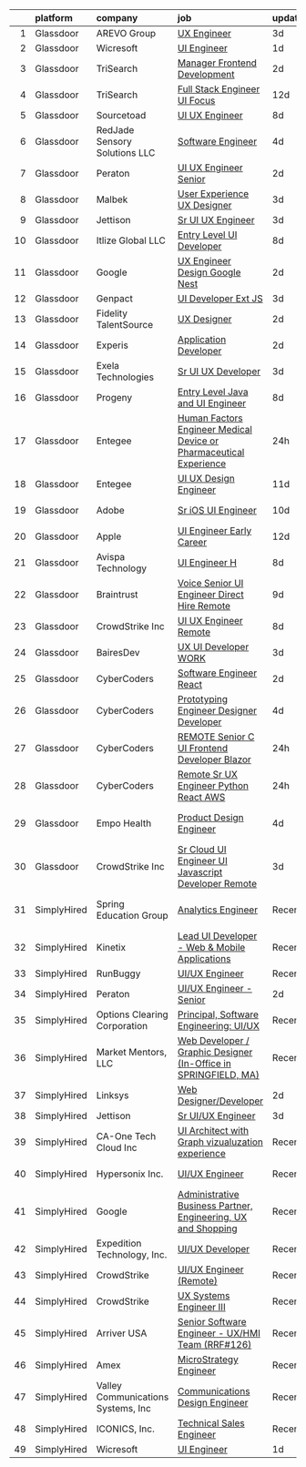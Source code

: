 

|    | platform    | company                            | job                                                                                                                                                                                                                                                                                                                                                                                                                                                                                                                                                                                                                                                                                                                                                                                                                                                                                                                                                                                                                                                                                                                                                                                                                                                                                                                                                                                                                                                                                         | update_time   | location                    |
|---:|:------------|:-----------------------------------|:--------------------------------------------------------------------------------------------------------------------------------------------------------------------------------------------------------------------------------------------------------------------------------------------------------------------------------------------------------------------------------------------------------------------------------------------------------------------------------------------------------------------------------------------------------------------------------------------------------------------------------------------------------------------------------------------------------------------------------------------------------------------------------------------------------------------------------------------------------------------------------------------------------------------------------------------------------------------------------------------------------------------------------------------------------------------------------------------------------------------------------------------------------------------------------------------------------------------------------------------------------------------------------------------------------------------------------------------------------------------------------------------------------------------------------------------------------------------------------------------|:--------------|:----------------------------|
|  1 | Glassdoor   | AREVO Group                        | [UX Engineer](https://www.glassdoor.com/partner/jobListing.htm?pos=101&ao=1110586&s=58&guid=000001817ab8bf81a767200747b56138&src=GD_JOB_AD&t=SR&vt=w&ea=1&cs=1_54bf0545&cb=1655621337363&jobListingId=1007942179301&cpc=9EDA28EADF1DF7F0&jrtk=3-0-1g5tbhfter06s801-1g5tbhfts3c3b000-f54751631b2a6e8b--6NYlbfkN0BCLW45RZuRc772PykXY_iXs7CHdsEvuP3whbuRYvlLzUPBgski3_CRPHCklom68Ot8O373uMJRXjLHdOCPclxCsYJ6ld-PH4Hmj6Ckbi-1kcJ5ZtE6fDqfA79egWfNAmjiOhUviGXbirqvNtkCHBG75inozUXc3JMpAM7q4dQ2Vcf-p1PSWfDyn1EIPezATFzyXHijTErAwmaQ4ZVJZda2KrFunP8hSyqwZ6j7p9yqXapdUNf5W1Q8yetGQb6Y5tOhBYCZIr1ODnjx2BedGWuXEXeXy-3DRc3YLNiojjJXWZlheCBQZ70AYaPk6soDvtqbaRHd8l7B-1kBWqvjJGA0-Te8WDLJfCPhG7qF5lcy9DS-e2qSwP8mdrK7Hzs49KLGyftAmUxrjfc-imibNLkXsB2FGe4616S7Qj1PlqypRV9cCXyVxJbdA84XRJJVGpC3Zi5PHxVclGOfFCiXYgRayEdsdHo2pEs0-ymL7wswYpUbV7v3fz8XIZjZ8tHn5GXPIECKn95OhQ%3D%3D)                                                                                                                                                                                                                                                                                                                                                                                                                                                                                                                                                                                                                          | 3d            | Remote                      |
|  2 | Glassdoor   | Wicresoft                          | [UI Engineer](https://www.glassdoor.com/partner/jobListing.htm?pos=103&ao=1110586&s=58&guid=000001817ab8bf81a767200747b56138&src=GD_JOB_AD&t=SR&vt=w&cs=1_b5bc2ca1&cb=1655621337363&jobListingId=1007947993030&cpc=C891152315FA1AD8&jrtk=3-0-1g5tbhfter06s801-1g5tbhfts3c3b000-0a55786475a3cf39--6NYlbfkN0B-kYx3BQjCPH4qIh3a_bnLEnq-zWsCF-7lVZ2fYy3L2mvQnOA-pjzK9kkv4gkok-Qoqwi0owgs9p3EDjY1mz24tP3RTz-S7GM2H_jI8g36jsrjNF2AxBuV3Ahdx-yU9bkZ-SWYYWeYgNaX-kyZlHAHuRr8Z38vioHuV40DzUbGnnGDBwjHdh7L-XxNxASnpZZhQtscHQamxNPejqtsIi-lH4wzxN-JYqXN01CM3PXRKrcA2BRGcA1vhHUEwx8lKSmy6v_lUK9uF56qlPg357s6r0cSWFXC2L-ayogRsvApcpQM7KUv8WXoPPwctljDv0cn7pnaeoiJzaawaDMclYSzHizuJqIrzJTntmJMbSsDjk333CwOJ3EHEBaSAB4_UQ6x0AvAFOW51y5Qnl98UqcCMhlQV16H0-MnR8IXHyMmjAKU-WFyK99jsTiwyKslJ7o%3D)                                                                                                                                                                                                                                                                                                                                                                                                                                                                                                                                                                                                                                                                                                             | 1d            | Remote                      |
|  3 | Glassdoor   | TriSearch                          | [Manager  Frontend Development](https://www.glassdoor.com/partner/jobListing.htm?pos=119&ao=1110586&s=58&guid=000001817ab8bf81a767200747b56138&src=GD_JOB_AD&t=SR&vt=w&ea=1&cs=1_f266818f&cb=1655621337366&jobListingId=1007945119986&cpc=42BEC95245890617&jrtk=3-0-1g5tbhfter06s801-1g5tbhfts3c3b000-48d5677011ae1a3f--6NYlbfkN0DJ41dufiW9-_d3VmOZHcpuez4e0Bu4X9T9KlT8_BkKDTCpIQbqk84Vut8YIlTyJcNwPEwLTuEvOOhjHSD0ts3ice9Mu_RZuOdAxX67sr5cEa9zOIEeWMllsa7jiK9ipySJfmBtsTICqsmkEaLVTsE4cBfB-7mx-DKLRw-fpL2RxUhsTj3auZA4CkPASWyLeoE9QcMlyUKrDeZa_XDu06fFf-iVcCIJve8neF39nEdD4fAquduiCWSvq-x0FHMNQoxkf3BJFoHft2NZ8Zk6S_Nio2ggQE7eNj1xFp9paZM4PdZteP5Q8Ekt6W8DqkitPwR3ZYC4pxAWJbrikhc4yw4u927BAQ3eXT85ee2b6caJLpiAUnWgDzeV7KdxWnsBqxetWVa0jOo7tj_frbQq75rxcN48gEm1xtb1qh9168V_ZYRuD0TvLc57u1FD5SYApu0TiDctdHD3iZkL1OcDf0Rw3L9sb_N6i1WZNAOI3IviRMJAzsoFXrTfOyhI7XEZYWAXT431sfXqoe0-VMYOq5SQ)                                                                                                                                                                                                                                                                                                                                                                                                                                                                                                                                                                                                    | 2d            | Boston, MA                  |
|  4 | Glassdoor   | TriSearch                          | [Full Stack Engineer UI Focus](https://www.glassdoor.com/partner/jobListing.htm?pos=123&ao=1110586&s=58&guid=000001817ab8bf81a767200747b56138&src=GD_JOB_AD&t=SR&vt=w&ea=1&cs=1_fa85994e&cb=1655621337367&jobListingId=1007920946132&cpc=32EE424DE2B657EB&jrtk=3-0-1g5tbhfter06s801-1g5tbhfts3c3b000-08ab6f65b9edd5e1--6NYlbfkN0DJ41dufiW9-_d3VmOZHcpuez4e0Bu4X9T9KlT8_BkKDTCpIQbqk84Vut8YIlTyJcO8Cmwm7bSDlcUohn_HUGxm78kTuw6Mgcf4GibuEiEbg-v6XGgkcZU3dsQm0N1Tn5_MZ-Zgg35P18-ZIOoDr16b1NweHI1J4e-qzJckstFdHns32_8iyphje82oNka7-M71favjiN0L11xyUhnfdwYpi94JLnpmdR4AptecmKIEEmXcfgKIC0sfWrT707pDsVOMhGxYGNLAOE2HUInqS12UX-A0rrMzwDOdTjY_iz9DoQs3PufAoS5lmGTH0F9Ynid7aUnq2xLO5cLky66A9Iat7mMxWl_s_iiy_FtnXjEAM-ZQKRUJqkd2xUdyz4UafECAb65vqJXcOyHyrSF494V1ZPf77b2k0vQ4Lx90sGPpLQoTaJn9RaEnTP8LE1upXMu0_dtyqKmmoBhMVq4Nz0NyJBfQjQDxTixr0LcIIkhrY_lAq4gj53MTO6BlpEXD9or1B2zfvY_RlISbzGtjGh2F)                                                                                                                                                                                                                                                                                                                                                                                                                                                                                                                                                                                                     | 12d           | Denver, CO                  |
|  5 | Glassdoor   | Sourcetoad                         | [UI UX Engineer](https://www.glassdoor.com/partner/jobListing.htm?pos=106&ao=1110586&s=58&guid=000001817ab8bf81a767200747b56138&src=GD_JOB_AD&t=SR&vt=w&ea=1&cs=1_824af795&cb=1655621337364&jobListingId=1007931490458&cpc=D2F1DE17EE1F43B9&jrtk=3-0-1g5tbhfter06s801-1g5tbhfts3c3b000-1382e9cc6c66fe97--6NYlbfkN0CjhlpcIGk8MRrqVEZC62LDhbw9yf8nYsDbPLbnAzWIoGUkWb2Iql-h8BKoz0X82CVgFTD_oTOhf_hktZkSrBFSS9dmdXlGvZCptK6w5iGXUmIVFHw5CjkwkWapYgtStBSJb4eDUJjovcgr3oDj57vfnhPSGgKSfacETeNMstfn1FvImLZoVKQz6FBFaf7Y0I9atuMiwHC0xi_sDKllVTdxcklJ_fv84Xq5aZJPvAL-cyghIEA2X5ieC2PpfYraRl94lX1S1g0-NWMtmiW4giWyJZjsAY8L554OXloE-kw8aE_XXAzLVaC_i_BC-O1G8OUrXiC0oMFkuPkecj1AKLG4JDfprNsbGuJVopeu_Siq-3SrwmhMtMDApseM3Efc8nzqIZOMBVJ143BQmMtsHEht3WRK7yMqdtCAZMOMHlKO2RqlvX_DHVJzZgDX9db4v3_d1V7ygTnlQACp47UOFUwigkLJNAipf9wBxlJjRDBsfSYuewZ1CBO4)                                                                                                                                                                                                                                                                                                                                                                                                                                                                                                                                                                                                                                                   | 8d            | Tampa, FL                   |
|  6 | Glassdoor   | RedJade Sensory Solutions  LLC     | [Software Engineer](https://www.glassdoor.com/partner/jobListing.htm?pos=104&ao=1110586&s=58&guid=000001817ab8bf81a767200747b56138&src=GD_JOB_AD&t=SR&vt=w&ea=1&cs=1_5233c1d0&cb=1655621337364&jobListingId=1007940012844&cpc=9952A63AB06E78AD&jrtk=3-0-1g5tbhfter06s801-1g5tbhfts3c3b000-ebd8988f13aed324--6NYlbfkN0DAwgduWqBP7ymGN-lTADpinz2i-23XbRAyg5ywqS-MDZOH5KRN50EgVrZfwGqx__GYtQ-eHfIM16gOEyyCo3w45I6KzREmUKQpVK5sYiy3z9BXS2GILvgnQUNgmZqmUSEEqPgHORyQDmVZE9COO6aB9beHStZZPZHdZiJ-Kdy_v2GNvhdutA0B1eyQOnvpRbfXSexaLMdxR1NEpJTFQYtsNoOOB8F2p0udJRLSxY2XiIfV0r5KF9xUzmV6NchqhS-sMpNejvrBWEnjmSFvZsCb7I6xD6QLzdjH2zRFieEhPFJzz9qxuMeA8uPSEK10SvzreJqccWWmxEauQPpw8Hp9_Iv5AugxPpB6QvlFBnap8gzqkYVvmOJ_WGRNMhBOzR50lv6eR_qrEjZfe3anOI8avHsBHS7yPJyIeBibE1r8MxXj9i7H2s8GQ1M9kPQGzzYlI4qOfVRG6FrHNVx5kQH1WeJ3M5pd5h2QEbDaOhW1EN7qultdGFaLfXlJb3GuP4w%3D)                                                                                                                                                                                                                                                                                                                                                                                                                                                                                                                                                                                                                                  | 4d            | Remote                      |
|  7 | Glassdoor   | Peraton                            | [UI UX Engineer   Senior](https://www.glassdoor.com/partner/jobListing.htm?pos=105&ao=1110586&s=58&guid=000001817ab8bf81a767200747b56138&src=GD_JOB_AD&t=SR&vt=w&cs=1_a97d741a&cb=1655621337364&jobListingId=1007945587156&cpc=1CBFC3E34E2A31FF&jrtk=3-0-1g5tbhfter06s801-1g5tbhfts3c3b000-b3b12cbbf5df54ba--6NYlbfkN0Cx7R8OmodZU4Ze4hnUhR0Myw3_voyDLMHXumN7ynSuTrXceT3foN28OOGtcbbQ_76rWAv0VeuF0OLMv9U30nE_PGWKGg2oNOCAS_vwwSb0Umxfnp0fFyStGdsbdPYI_mb1QgmHgW4UM3bg75cUUXEbYaljH21qzvUVzVnKwk4dTCCqdEuG0g3Sl48Jg9FReggCmRegyzawVz1_vwQ5RKfsGg-4d6gnfE5tf6aI4eqEo-OGEoIZuwJw8TVvsr05VYGaJJOMdJRgpFvfCd3EtDEFqvFy-RCkadKHeDzu_M9OjOP7cQJMPEzCdWeOf9DKYU5kmklc57Zp2dPs7nbbfNSrIVREtApraBZ5v3YsD_Y86MuZFSlHjSkds_2r9MGsDkT1Wr253u0UJ8r--mYa91em-l8sPd6EMPJ0GuDnwQMRiAnudIYCjSBrFSaEbJeg9tzk-UU0wvKsytUZGYQ6p8I8JTH1kcWqHSreAI2t4ht9ROB2zjQ9VrsdWIhTpTSHJIVtQ8dNuzGp-_TVFvh3kH23HvpNlRK3-1ownddOzVFZNFlDhCVfO7VdJCGSqo1LE2hAxkH3DTi-7XxQuzrAHrtDoAgIf8tC5cf2-yf2XL9twgGz7QpX6Mnv8T87is4dhHv9u2PMbI9RLbkHnwLUz-7fzR4i0_yItajh24w-xmS0ecSxmw5PCGB77noIP6CrtXvANcA6WyS0REp950ehpZbcsrghwi0Dp0DU1DF66AmsK6jX-MGgsazu7OFKktOZ-r40ppB1IBVQdVUbz4pz3m21npJcQgfArL1rs85Y4wLgH4FUI9lHDLsCXyO4zhckkz4wDepDBCGJy7_SM7x7J9054Jal7Qj7vrweFOjeKT0M_hheUFdqZwlus1Z_j2uv5euCwfeu7vkKlXc2LC1-HPT0rHOO0T0um8IYKu-QQYSktoDpaARVjBY4CHaC5RDcISB-5qqZbn5wtxaPDhL9arIp66JnRwwRfF7ri4MGoyY1kQRQi5D2-HkANohLwbN-i2l7YuSM4Y4TG5L6589kibbsjI3M1ThTwoAmMFNcsvBX7PJfDc3Lr3oehtyk0CjX4ImwqSB9cJkWez-SQ5GRt_1L9aouZ4rRvMc%3D) | 2d            | Chantilly, VA               |
|  8 | Glassdoor   | Malbek                             | [User Experience  UX  Designer](https://www.glassdoor.com/partner/jobListing.htm?pos=107&ao=1110586&s=58&guid=000001817ab8bf81a767200747b56138&src=GD_JOB_AD&t=SR&vt=w&ea=1&cs=1_84ae25c0&cb=1655621337364&jobListingId=1007942534240&cpc=A65DF3A704A48F9B&jrtk=3-0-1g5tbhfter06s801-1g5tbhfts3c3b000-703d1d006c95d868--6NYlbfkN0DLxniXb9xd09bch3T7EymxCrgj1jiT2kSu__xrmi42oOiC564kd26W3lSm42gl5KJ0BVUn1jxfTqaNRhyTZ8F19q3H56X0MdIErk6JU-EsDj_0c9ZJYu_YIIN2GsL6KLPnqLNOwmyN6S28ZEZFrha8MHol3o7TotvkjnKng2w-7YOhg7nREfiHdYsVObWhxMEtxu_scrkDyFp9odZLaQEFZAey7to_pMzgWtq8sUR9DA7f2KwGi4dVZk9WxsYGd6OetdEtvIprp89SXhwh145J-jii8iioC2uRuz9X-SB8YJocMbNuJT-KqX8jqzsULrR0U0Uo3xscaDr9IbMmkIZhh3z6uUtzr48q1s3qPoyquXnm07pKpVIhQQTGHkRTK1CgRVvsUFhsLrwIAcO__KPcBJi42XIYbprizFYPNJXhI2es92jfnoye6fDUKWvDUbUxb3gZoItkaMulA5gfVAI8EDwVkNWpV6dZca8kv1BMNJyMLgBi6da3SXeqCHiFfpN65M89dLaJWw%3D%3D)                                                                                                                                                                                                                                                                                                                                                                                                                                                                                                                                                                                                        | 3d            | Remote                      |
|  9 | Glassdoor   | Jettison                           | [Sr UI UX Engineer](https://www.glassdoor.com/partner/jobListing.htm?pos=128&ao=1136043&s=58&guid=000001817ab8bf81a767200747b56138&src=GD_JOB_AD&t=SR&vt=w&ea=1&cs=1_f4029975&cb=1655621337367&jobListingId=1007942892859&jrtk=3-0-1g5tbhfter06s801-1g5tbhfts3c3b000-ceade3f7eb746a27-)                                                                                                                                                                                                                                                                                                                                                                                                                                                                                                                                                                                                                                                                                                                                                                                                                                                                                                                                                                                                                                                                                                                                                                                                     | 3d            | Remote                      |
| 10 | Glassdoor   | Itlize Global LLC                  | [Entry Level UI Developer](https://www.glassdoor.com/partner/jobListing.htm?pos=114&ao=1110586&s=58&guid=000001817ab8bf81a767200747b56138&src=GD_JOB_AD&t=SR&vt=w&ea=1&cs=1_4d13c5d4&cb=1655621337365&jobListingId=1007932064438&cpc=AC285F3A3ECA6BB0&jrtk=3-0-1g5tbhfter06s801-1g5tbhfts3c3b000-51b753b173ca2cf1--6NYlbfkN0AxomhOT3NXPBAGIRcDiNRar1b1C33LuyoH_GOti41F1-DU8TCJZzWgo_OZ6g1DpVb2pf1KmNFTb5lpmRIxnKRQtOTrIo1w8Nb7HCbYmKtJ2ui2m_xFVkll9yxV-2oNI53_Dc9ENOv_A-u6gDR_OeRsNcerd_OyVfqHoZgoCtETY6W3hrz3fQuZkjkoZtyLF2fiE8GWBs2LmkNKEbJ93AIUsFtDbNkfGLmsjrYnclbvCq0pU6hf953yrqHqzhu4lAwaIutA0GpsDH4JPDkLNAQVyh9GVs_kv1Of7FW64MbtTBrwHWY7ytRaV0rGLKfTl3Qjrvhh8L6UjPg5hqTGAHbudZNpoNxbUk63hpskMrVmlyhunIWQVB0VQL1f9pymFlgAVep-ziAnvhbxJmexyLZlS0Pv0JWF_Fh07S9cQJyYxZbEuWb-hmybKBPZiLh2r1vSzvaYXuUx4gr6hu5CrwQn44hlnERm-CXcd-7Y2reQ8xMQdEXJA4y9ZlgjgSvk1DcAlxoq0prxuw%3D%3D)                                                                                                                                                                                                                                                                                                                                                                                                                                                                                                                                                                                                             | 8d            | Piscataway, NJ              |
| 11 | Glassdoor   | Google                             | [UX Engineer  Design  Google Nest](https://www.glassdoor.com/partner/jobListing.htm?pos=127&ao=1136043&s=58&guid=000001817ab8bf81a767200747b56138&src=GD_JOB_AD&t=SR&vt=w&cs=1_f6e9fbbf&cb=1655621337367&jobListingId=1007945220594&jrtk=3-0-1g5tbhfter06s801-1g5tbhfts3c3b000-a915d1f5ca7e0430-)                                                                                                                                                                                                                                                                                                                                                                                                                                                                                                                                                                                                                                                                                                                                                                                                                                                                                                                                                                                                                                                                                                                                                                                           | 2d            | New York, NY                |
| 12 | Glassdoor   | Genpact                            | [UI Developer  Ext JS ](https://www.glassdoor.com/partner/jobListing.htm?pos=110&ao=1110586&s=58&guid=000001817ab8bf81a767200747b56138&src=GD_JOB_AD&t=SR&vt=w&ea=1&cs=1_c2566b6f&cb=1655621337365&jobListingId=1007941859389&cpc=1CBFC3E34E2A31FF&jrtk=3-0-1g5tbhfter06s801-1g5tbhfts3c3b000-595aa0e481220b3b--6NYlbfkN0DaJtr4oGHmmHzyu6tv3H66f-JEres8CRY456IlKwHT4pJ-OX39KHuYqa8Q8GbUa3WJNyypmktarGonWmEEdHX4fkedcqOWn-Dej_iiN026S-IaGSCkoRBcv4xQ8H5J0kaOsPXwpPZTvmnPt2qAb8Vc69q8VL488u6Dia9g13fw3FtDxczQKIArFN-TzDVkxdh_-9X40_PzuB8gzN9uqhO89q4PhkVPc1QCHc9tb18FuaHEs26JpBjTAVZwENVbnJxeF4nLXtFRnskgWs2k0T0MBEOKRJUg5smSOZL60t4EKbm0NIyoV6cLoUNZvP3wRIbC8giLDXr7C1JnJS4X5atiXm0tEjglhe8w0piqeAZT4V3whrgH8Aolm-SPAb2LNFCqMT9mPJSQok3pPfuR_mFMYPt7ocIjPnG9SZ_fuk1Fthjp4JAYJHAs2TT-q8cGWhFlyJrP0gyI3FbFFnLFafO-8PzX9toFqfGsgBdmku8VkpeqNvQSJqfA6ipD89vNmT7MB0P2fwjl5A%3D%3D)                                                                                                                                                                                                                                                                                                                                                                                                                                                                                                                                                                                                                | 3d            | Remote                      |
| 13 | Glassdoor   | Fidelity TalentSource              | [UX Designer](https://www.glassdoor.com/partner/jobListing.htm?pos=102&ao=1110586&s=58&guid=000001817ab8bf81a767200747b56138&src=GD_JOB_AD&t=SR&vt=w&cs=1_f8be843a&cb=1655621337363&jobListingId=1007944298590&cpc=32919853CE787A65&jrtk=3-0-1g5tbhfter06s801-1g5tbhfts3c3b000-15dd66fcbb8d6999--6NYlbfkN0AoYXfdOe7El6-Ykny_IbMrQLc_ftZ75MJybi-dJXWXjsCzoyCJRRBVlF9fO0cfHB94faQlThOyhiYywuXx5o1kDLYoWKvAvIQQHh01WsWrXT_Ez9InY-VBGy6rfzcz852OzaKeprISJvYSErTZAKoC7L5heEZ-CzlK9uKGlZE3CVDwI52z5vmev6svEyjdR1kWEBhgLPboivu7UJ6X421m_gNzkDh3VTEFxFEUen8hTCV1Nl5vPGYTHqPf3TRc78fsPS9xTdJMehN1GsMzKXJisxZ8JS4d7xW3-n7KjpnZW7KlxvQPe2oUQJ3hDCS848hzHAx--Tm1V285o4nY6SpbcUjS1FnjhoLZuTXsoezrImLru2NSwd8P7bVj0UEM66h5I4O7NfiIFG05KUedXdoCyGPH4YZ2EJBHS1V9xfoE9lULaluBq50LI6s6vkySR48Wrkrn-i9iZtT57UNPRjADGJmWqBUH4PPIWiPQsGWxLo0-AYoxsiLe23YUbeYpzXg%3D)                                                                                                                                                                                                                                                                                                                                                                                                                                                                                                                                                                                                                                             | 2d            | Westlake, TX                |
| 14 | Glassdoor   | Experis                            | [Application Developer](https://www.glassdoor.com/partner/jobListing.htm?pos=113&ao=1110586&s=58&guid=000001817ab8bf81a767200747b56138&src=GD_JOB_AD&t=SR&vt=w&ea=1&cs=1_9da3107a&cb=1655621337365&jobListingId=1007945314491&cpc=9952A63AB06E78AD&jrtk=3-0-1g5tbhfter06s801-1g5tbhfts3c3b000-7628c831d70d8ca0--6NYlbfkN0DWDf3A5gbeeAW_iY9GwMRM7FYB9LEmwxvc0ttZO31xV3RG03BDmm8dpyWOU1CaieobGRqEi2jVtE75ijiipAtY5CdGURVlUIyt2gChVpwf2_bAxbPGBpjlXYAcXB6R9vLsU8EJdDDdLD0q2LBHWVOKj2ZT_ZwzmuKcmRcNYuu_PcXhMZejd3cBNFrl3IEiSWYMqUctCBvr4yB4sTilNPV-t_aqQQOK6-c3XP1QpijicO0k3pYmWuj4J5Q9xKZxzg_0q_AuMP7ZeUOehj6lHjhfOuWASUVMVtW6fxZ6wfEDtCNeiCUbmYNO12Pq1FHCIZSMSGh_CpVYc3vgHNw2uKxI0TMtS-3eB0p-t-VSQk8X18XLi36KalYZRNPDv0_CB8WRgWTmjIcTEVK3YqpN7C_G_pGcJ2dYwj_cxGXGS5Bkq2PkTyZd3m0nlvli3A_t6SS_oXzv-4OSivHQWRUKVcnCC51NQigrXiqKtJJ22aNz6F1mUNpRs5U09NGQRQ1NkGRN4wChwIWYbwfUM84gq3Pk)                                                                                                                                                                                                                                                                                                                                                                                                                                                                                                                                                                                                            | 2d            | Seattle, WA                 |
| 15 | Glassdoor   | Exela Technologies                 | [Sr  UI UX Developer](https://www.glassdoor.com/partner/jobListing.htm?pos=116&ao=1110586&s=58&guid=000001817ab8bf81a767200747b56138&src=GD_JOB_AD&t=SR&vt=w&ea=1&cs=1_84b8d089&cb=1655621337365&jobListingId=1007942501613&cpc=654405A9B1E0A9F5&jrtk=3-0-1g5tbhfter06s801-1g5tbhfts3c3b000-6c93c1eb343e7b28--6NYlbfkN0AyEG05CZhn9-6YXNZdGAIIPhK_rAEji0IC1JJc2jo3n6ptupJYxA5o4irvA6ty9bbwaU0VEbrDtVYme26D0f4NHGiGTpYt1mY0VYxU54TbiFBQMNCAOEHV3eQTQtKR1BDtU8S7Xw3j8R9jB011oD_fPZFnQ0SwKQGowDVk_zicLP-ytzhxezZQdgz2_xfebsyjmAYKL1WIK6D3V_L4e7YLQnfnjfoUBo8TknoFYak2DdtDsM-525o2ozcwdV3ASyOvd-Sc7PfX46am7MQjYCRVPcepdBOL0jVW3yS0_lGBVmKT3BDyJX6LXA1Jo62a4FPin5QrDPSEDfrT2lGAYaY-8BRZs2YL7_2KhTRTTrbHbRE5FX876pfbWRU86_eoM1vZiffziL58tb24z9vuWBZge15TsvUkVszCGTRV2-6HWyzCtXe5lXJAJrDDjxTOJlLZCQP9BQTTk19g2FljLMiMfw27dVoeN6NZNB0V5Bgls4EgBRN15gpM)                                                                                                                                                                                                                                                                                                                                                                                                                                                                                                                                                                                                                                              | 3d            | Remote                      |
| 16 | Glassdoor   | Progeny                            | [Entry Level Java and UI Engineer](https://www.glassdoor.com/partner/jobListing.htm?pos=130&ao=1136043&s=58&guid=000001817ab8bf81a767200747b56138&src=GD_JOB_AD&t=SR&vt=w&cs=1_c8c17e3d&cb=1655621337367&jobListingId=1007932198898&jrtk=3-0-1g5tbhfter06s801-1g5tbhfts3c3b000-6a4d0cc6609eef3f-)                                                                                                                                                                                                                                                                                                                                                                                                                                                                                                                                                                                                                                                                                                                                                                                                                                                                                                                                                                                                                                                                                                                                                                                           | 8d            | Manassas, VA                |
| 17 | Glassdoor   | Entegee                            | [Human Factors Engineer  Medical Device or Pharmaceutical Experience  ](https://www.glassdoor.com/partner/jobListing.htm?pos=118&ao=1110586&s=58&guid=000001817ab8bf81a767200747b56138&src=GD_JOB_AD&t=SR&vt=w&ea=1&cs=1_43c9758c&cb=1655621337366&jobListingId=1007948691852&cpc=F41FEAB56D215062&jrtk=3-0-1g5tbhfter06s801-1g5tbhfts3c3b000-21208e289c31add6--6NYlbfkN0D6OzZjpD_hbicRkMZwNNvvxSeL23iIfvaC4EytleQ8zDIpz0YQ5KbISa7_Zvw6kCy-XwqY-kla34EKu273DX6Rx68RTeiZ2tMQYahaJwXSDHy_AIhGsmv6_hr9In1bR9iE2AuRrksU8yTLqgiiuoeGGpGOI3GJMeNs49A1uG42pBE5eroCgTcwWKd0A2HReCkQnGtNsnfF0rWHoKsnXwiadQ6kKH1sFHjRLQgqCzHF7JYWjs3C3baPxTxKNOZ4HaEqJ4_QSFJD2B8-f-gRl9dD9lGOH70ny-Nc9qsKWDCK7NpjawH10Ic37rOQahrXf3kbUtmDqdFjACQWAfzkMdSzVojWmCo2GcQSrmcOfiC5Ck4yl1BmhbVYJnmca5_ZPErt6FVaVhkcGitDjtItfktGe7-t3vEZGp_oCvw1YEiAC2OKnSHrMjdDN2-d1_QqHHZ5N9CYKHaoMDbOUiUTwrrpNjc3O20R28w77DgTvOdOYEB2trjRmDc1c9Wgp8x0eJaGDVH57Xxdq7Pb7ldNuk8K)                                                                                                                                                                                                                                                                                                                                                                                                                                                                                                                                                            | 24h           | Remote                      |
| 18 | Glassdoor   | Entegee                            | [UI UX Design Engineer](https://www.glassdoor.com/partner/jobListing.htm?pos=125&ao=1110586&s=58&guid=000001817ab8bf81a767200747b56138&src=GD_JOB_AD&t=SR&vt=w&ea=1&cs=1_ae745682&cb=1655621337367&jobListingId=1007924606588&cpc=8795CF9063CD573D&jrtk=3-0-1g5tbhfter06s801-1g5tbhfts3c3b000-84bd8049269cf0c6--6NYlbfkN0D6OzZjpD_hbicRkMZwNNvvxSeL23iIfvaC4EytleQ8zDIpz0YQ5KbISa7_Zvw6kCxRUHhNfmMrfXU9BT9DxKWh0TiMsPYnkFKErzYCHqpEqiCD-Kw5aA4AMJZMIRNl_2WsaUSRZljQBpej4PabDc-pqNpn4luw62YAxjBVT4MLTitn6gZEX_jlH0d7VcYarhMe00YbzdYS1H0X5s9M9EehzUgYg1brhc33Tk6hqkLzAzZpfhYq2cFFhnDVxwbuMkykhOfR6yT_WZeYM1WjVnVQppZ22JJFp8s598x7dCVyYPtjN8sdkjufn3G5AW-BDw4Mq-BT6bK1mXAUPCYQjbSjv94sPxNW6llCMvCxLXRLUsW7Fki3KjfDGGkR619Pv2XCrcLd8UudMpBPElWtZvO9zfudgEBBCDztdVeyXcV2Y_mUC7Go-BhBsVBkjbpi92t3CsVYf4H_mzDHNn7yjbOvd6N27dbTb1y01Gyu2t2GE31Td2Gw5zPoMPDnlBZLG7zUCmvHUoyofw%3D%3D)                                                                                                                                                                                                                                                                                                                                                                                                                                                                                                                                                                                                                | 11d           | Gardena, CA                 |
| 19 | Glassdoor   | Adobe                              | [Sr  iOS UI Engineer](https://www.glassdoor.com/partner/jobListing.htm?pos=129&ao=1136043&s=58&guid=000001817ab8bf81a767200747b56138&src=GD_JOB_AD&t=SR&vt=w&cs=1_18f8a4ca&cb=1655621337367&jobListingId=1007926872533&jrtk=3-0-1g5tbhfter06s801-1g5tbhfts3c3b000-07d2c50e997acb2a-)                                                                                                                                                                                                                                                                                                                                                                                                                                                                                                                                                                                                                                                                                                                                                                                                                                                                                                                                                                                                                                                                                                                                                                                                        | 10d           | New York, NY                |
| 20 | Glassdoor   | Apple                              | [UI Engineer  Early Career ](https://www.glassdoor.com/partner/jobListing.htm?pos=112&ao=1110586&s=58&guid=000001817ab8bf81a767200747b56138&src=GD_JOB_AD&t=SR&vt=w&cs=1_c7049c88&cb=1655621337364&jobListingId=1007920183732&cpc=AC285F3A3ECA6BB0&jrtk=3-0-1g5tbhfter06s801-1g5tbhfts3c3b000-f05fad4a5c8a0a6b--6NYlbfkN0BvKrLyj5gPmtZO9T8euul8TCxuuKNOtzRJOomxnwSEodTz2Bc-sPZlADHp0xxmf8VEua5gx5degP5IAWOqCS2GOZGXDVL7LW2CpD1-C6eJ77pVFZbsmCAiDkWa_KsABkg_oeyg1QkserPgsrGgtWZOl8a0GPi-tfPYBEl-35SCtHpqDKAWlxCyA92J0iZ2xVrDB1RP0E-WBpsQ0_HpUehhrbha1qX_9Hfo79qnK96tdaCDLRWMeK4tKFjyUZe7N-iKMF9vfKhfdjoFB-n7Zxi4zt7zZNKb61GX0H42txUWJlrNo73jevjtenZGFe7qduvZ-xxpwWYB_dvvSK3xwhGQsk-TDvqG_gIh_-SbVAN8fBjKWVpDuCuzZSDhZfKHnbJAk4LQFIMli5OZiUescwok7T51jVFyn2vIV2iqUcgLvgWANu7DgyLHn4EV_a9oPQqdK4nWSEZuRpQ_cKVKIXHUhDqzMmzwhUv_Him0_UzHg2myWkWJpN1GozIUa9nTbXlU5oQCMM_1axmmZeRTQfCOnaeUtsOE4UPsX-F4gMMs16m4pJTBXMUeCL5EFB8w3R3l1TfdIkly5VlOohuqpQ0GyFD4rIG9oY41T1A5ASxaBm5hnGTtK1iSmoidmq0I6pPrOMYV2L60W_b_VPrpQaDiMTYZgRyScDySv23ZeRAdPK6bqhdf41ZM4lvnZDy5rhlkybgrRICeoatANsY0pM2YBKrNsYDl_xVnbB-7FL5AWxUNiu84-mz4VgsIJtyVKzkMIy-8VrRUnnGKnW8cq1TWncfP4YxcW8mguvpCtP2R6Cun3qAKSFyWHvT_3cq55syugBgbmHnQXrB3NCEKWUEgwnhfMkbTnlsa_kjb_VB40yajonvYy5pzFevKRa7btwfwUgOn2boA4JaHnrMVjlSrhDPFwT4AQoV5UpqWHZmFlTp05uOzBMetcNRieJ_-8DD5K8y1Aa0pNA%3D%3D)                                                                                                                                                | 12d           | Austin, TX                  |
| 21 | Glassdoor   | Avispa Technology                  | [UI Engineer  H ](https://www.glassdoor.com/partner/jobListing.htm?pos=109&ao=1110586&s=58&guid=000001817ab8bf81a767200747b56138&src=GD_JOB_AD&t=SR&vt=w&ea=1&cs=1_b18d5f9e&cb=1655621337364&jobListingId=1007932631574&cpc=DE56C24FF6DEC286&jrtk=3-0-1g5tbhfter06s801-1g5tbhfts3c3b000-5ad7c47ded807920--6NYlbfkN0Dj2d0qKPEJP0fpBViK7V-TZwXvjpwqshPgAnSSx4qW-KrhPkyDM9HZN_F8jkueVASXz2uduGYmphwcZJ8djClgT2JngLHxEN5EtlFOfcfDw0mC8dafxDEuDzoON_QXMq5KetONQKok9J2PpNgEDCu2vOKHeAXua0PIY0C8PYZ2q9K9g1VFt1w1Od78NyzpBidx8FWJoZcfnFiH2nbZYpI7U5RqEPLcRiS-elQ9vf9pZtPByevxh2GNheBburgfiU4fnZW3PAs0tyAIa1WuUlnBFKKBQCQX1lE_yrtJ5NL2q-pqti-xJJKujcbri1pAjKwujA4kFjkjbr6EZHFWBMCVyemRGo1DT6en_9YrTCAT-O2bqv6QJA3dZDEustljz5txglHrEdHKlqUTVMU6dUAtsENX6zzS1KLy4jSRJuzFKBjDNKAx7ez91xT7D-4LdKRZMfJbpQKvJLirNxtRwnEv)                                                                                                                                                                                                                                                                                                                                                                                                                                                                                                                                                                                                                                                                                  | 8d            | Sunnyvale, CA               |
| 22 | Glassdoor   | Braintrust                         | [Voice   Senior UI Engineer   Direct Hire  Remote ](https://www.glassdoor.com/partner/jobListing.htm?pos=117&ao=1110586&s=58&guid=000001817ab8bf81a767200747b56138&src=GD_JOB_AD&t=SR&vt=w&ea=1&cs=1_f4acf133&cb=1655621337366&jobListingId=1007930630780&cpc=AC285F3A3ECA6BB0&jrtk=3-0-1g5tbhfter06s801-1g5tbhfts3c3b000-de5a796fb6e87424--6NYlbfkN0AL3dVr72y2kzw2kaN2Ho5i09lACUMjYeOySpm2U6KfaoCL3DUt1X2q4i_qsDHLqXxoz-OUBds08fEu7-F894lToxieO1v6fbVGmeUPADIHQqDIbWPB9jqpX3pl1jCjAk_DXDmhw4tfHuyaKsyu24MFtM3K0Wd3gl-CMcz6PkW5j98MyghDA5ptrhZ5GzQ6UU96YTLEgIb5c-SVerpQPtqioeVYB5OyaTfSzEZ5Eqm4fs5_rP-C8ISm8aAWAcFWJeOedwqfkaTNbzBKFXnDmhD32Yod36n61Dde-DZ-BlpI7JJcUv6-_nvz0Wob64ZIPHNeHwPdvGw8D_cULC8nEGmih4Dj7j6rSgGIjKrRJYRGif9fjQZSVVmAMY52-xVrQgAWWZY2gkAh8o0KUEtWDwX6PRwuPXNnfgGgQFtR4iiAs3KurSDTz5mrJrbXxAlr91f_RBZYYt68InJak3QsMCANPD9msmYX46eRidqeiFfyi6nQHINF75pFL_E7y7ytOwv72C4SfQOI6m-Zz2cCSJBZlU6eHlYViXrmz6Vu_qSUSLi9M337taqp5vkWU9GsbpJn13p8pTq7Tf2PGOtBR28ow4kHmm_b_VPHi189CaGokp5uU_fHeV2_OUOSnNZBXfwEpQ7_IzWX07nenaqeMY1-S0IE-Wi-aLD-5G-LcVMx6HuIRxydRqkBSjBIHU3h2TDQ7b9OI0e10FAymdlcgSG5hcTMJYRGHxknLZEhQr-0B-qzd8TaOjljKkspmDkxsumSZCcEFGMhciTwgBRY-Fl0FF58YGj8lfs%3D)                                                                                                                                                                                                                                                                                                  | 9d            | San Francisco, CA           |
| 23 | Glassdoor   | CrowdStrike  Inc                   | [UI UX Engineer  Remote ](https://www.glassdoor.com/partner/jobListing.htm?pos=108&ao=1110586&s=58&guid=000001817ab8bf81a767200747b56138&src=GD_JOB_AD&t=SR&vt=w&cs=1_37fba3ce&cb=1655621337364&jobListingId=1007932061585&cpc=AC285F3A3ECA6BB0&jrtk=3-0-1g5tbhfter06s801-1g5tbhfts3c3b000-646ec77118f4a79a--6NYlbfkN0Cu2CVlb3GO4Nf7aS8SXsFwjpUbSKkwsJRaJhRnAEdqU_yv6e0u-cLacwZ2HNe9plae7UShi4WyamzqofFmXUTovqPfFg45sTJp7TkQeYsSoWMLFIPWtz4PSuIJiLrh82kdzGcbo5jVOjcm6ISjbzlQPPriZ1RWVwebUfsMDniejxJKj_Te03YAKjip0B7hRjlMNOKx1_P2yiEh-KHz5n1_rO1vaFchXbZXH84mC8hyWBUKx7E5Qeht7w0mRm4pbJLexlWfVMozJsyXFHnXOLzqGF4am4dT_-eYpZVTcjbk2Tc2uzw-cGT9yIpf9J_NSKY2PerdFsWDxfQWm7RXLKHDuP2z_V5vS1Ejn1V4AeCaLU9lIPIP0uzvr6rSi6fSH9MGjoWFOT_WStyybpktikl5d-GZr6-7ynhuenTxOpTZkxh3T1NLFpZTMtBZZClyYqEstfT_a4VqZ-nk4reWibVs96zO0d_zdQD4dSuUXMzgwHR5OakSRnEdydUtuZNo1AuOG17F018w4IXw8kqp_3IriXni154_4wA3pipytnSS3zDgvYUxvfFFnOVgKFCfvYr_NRssx51ediY3EG50NWs0FeAPXEP2NTs3Tlb4haj3X1lpjWo-ZCiJnQXoKnNvslGT1zsbPodn8vRA0q37j2XDcwidTXrCAcj9QChed65iZOpoRZvDNr_ilRnE5l9mx-mlbCR0fV7rIDtDzRyGb7yRajre4UjEc8XMHAsG5m8LsCEtP6tApqRGxFFEFeasHvh5UPhNGkmdufXsN4UKYjOu)                                                                                                                                                                                                                                                                                                                                               | 8d            | New York, NY                |
| 24 | Glassdoor   | BairesDev                          | [UX UI Developer WORK](https://www.glassdoor.com/partner/jobListing.htm?pos=111&ao=1110586&s=58&guid=000001817ab8bf81a767200747b56138&src=GD_JOB_AD&t=SR&vt=w&cs=1_0857f3f1&cb=1655621337364&jobListingId=1007941228365&cpc=8795CF9063CD573D&jrtk=3-0-1g5tbhfter06s801-1g5tbhfts3c3b000-8f1633ddf387d61c--6NYlbfkN0BfEGkshao4EhrCCf7LYqKO8VNtf9vkQrewuI3DmTR_-FNjQOZq6FDCm1wcPTrdsPeN3OhchSROO1vZ3ygpBhWF1mNC-4iADPluxj18ePD7WiMuYSOuqZivacTwBh358AffJbo5OHvlGVlMozXopN-utM92SFztuL-EUyRg_j8UV6ztREMYZNmwW-yvV58dJuL4EDnPRyrFKto-MXYSjh1P1bv3xJJSNH-RAvaacmVFG4THjIOSFifrmNuSyX-9jEPRYBpswSDn5xHRLggYtMhMpajX6Lb818vm5vQIOJumhTXTkhNwDBwwe3qGrPIdc-wtgEmEh8cbSb2GY1S9lLScdUNxtOmQLPTvBge6o7inSkSp8WTKmkSHvHfX_sj_gR3IZmfuN-XKxYejE-JWNq1ZZ6KrwfKMW-AP_EPB5SuUGXl-CQafSkwmSKYigyUIse_CYZqSjJkHQLpxxQn6Tu5ckpks3aeMet55Jd4NVHzpichaBOS4TZQsyTHKl34Pr7Xz7CMULQTG7LwfUMpHb1Aj_R5gf0mG2spnTuUoaFFT1wvyLZjz4SOSgWsU5TabTQE9PUDgeRd0SaVuS3UELnC8)                                                                                                                                                                                                                                                                                                                                                                                                                                                                                                                                                  | 3d            | Los Angeles, CA             |
| 25 | Glassdoor   | CyberCoders                        | [Software Engineer   React](https://www.glassdoor.com/partner/jobListing.htm?pos=124&ao=1110586&s=58&guid=000001817ab8bf81a767200747b56138&src=GD_JOB_AD&t=SR&vt=w&cs=1_7f4af5db&cb=1655621337366&jobListingId=1007945391398&cpc=FD1C1DA32C38CFA7&jrtk=3-0-1g5tbhfter06s801-1g5tbhfts3c3b000-0b974fcff9a0a3a3--6NYlbfkN0CpFJQzrgRR8WqXWK1qKKEqALWJw739KlKqr2H-MSI4eoBlI4EFrmor2FYZMP3muM1QRfrEi_SuoI3x4mTuRcbUnkYT9ZZWErTS_v4vCP_k168VrAnZPdW-Syq6xe9kSTdVS1D_Qq3gjnH7iQGpAWYq1137_XJGEFsMoCQtEATTUncbtIfO7J2-EziNXkRZWS4Vx64NlhoMh4zu72jyiwwamy_eWWfpIlfEiFXVmCfyMlbheAU3prW-dOnRgQQq7VIO046exSQQNtPle00OdNdKsEnH-LY4b0jbeKCYcXLYY592gfb1kmIr9FpmXjxVZU4ZSYD4pIe-_mpdZeAmBNxkU1itV1saw-zP3rXU8OL5qCWYJHN6fK_49k2jH9pHbhtrp9xESxMNC8Jz6yE6bghYlw64A2hEahuXJd_8FVpA-2PRoGcVfpgNreOh-XNHeAqqOcb2VmfXyZWaT08_kQksar7JRozge1w-Vt1IS_gIDu8P1X25DrewaxxgN9XqXsjgdLkRPoB3MfL3ZhDhLB-q4dX5fmhymviJBLylP04bTJHHG7_OfwjUwwfkIy11a0oc2tdgDu_UJMA74i_kHZMgeQBLRPWAvFBSvQI4zprkNDoj4tRPV3IAhq2hZfdFfpIaebw6RlmFlERZl1Kc_Iai3Wnm8-VnqebnRbqe4SMGXOYbTX9JQliSNqDb_rE1OZUxlO0GWp7vuKSXgArP1S9v0FO6Ydjm-24cxQ5Jd6zvwAggzNJl0IHwtZUoHwOx7a5RYGj6D-6N56nYas1JXbVZhMtlDANTE7ZA99TzupECJWifDUgGSekgrQF-upbFVJPUCDKllG1IhLBXu5IBzp1JPL8-ZWbAr7DoYamNxEBdxRMtxTWUQYvBZb9aVnrxcdIyhIUzV7baIRlAXjKaatPPOPnqgIDYzWDHS-egm48hhYNLggq5_TW0Pt0UCOtTmw_A2Z8vxslrCpyYkUsXIOmoeQsYFGp-HfQ%3D)                                                                                                                               | 2d            | Los Angeles, CA             |
| 26 | Glassdoor   | CyberCoders                        | [Prototyping Engineer  Designer Developer](https://www.glassdoor.com/partner/jobListing.htm?pos=122&ao=1110586&s=58&guid=000001817ab8bf81a767200747b56138&src=GD_JOB_AD&t=SR&vt=w&cs=1_cd541200&cb=1655621337366&jobListingId=1007940051093&cpc=FAE5E775D180B2FB&jrtk=3-0-1g5tbhfter06s801-1g5tbhfts3c3b000-db54d7651ed7bc78--6NYlbfkN0CpFJQzrgRR8WqXWK1qKKEqALWJw739KlKqr2H-MSI4eoBlI4EFrmor2FYZMP3muM1l0BA3VMkn2nbD_007EzgpXq9A7IX8Js23NDkX3tMYTuap2-8XYntxi_yAMoFnuM3eFS48nXDPTdoOZ_X9JZg_PqFMKH3YCfm82TDO9zvYrP-nM61y1fx3SwxaW0WUMyfLvlmrF6mFWvtXCJkEwAg2crOe24VA3mRwj8Cm0zbO8p3aMisvoRxBY_lN0VtEIejIrqo3ZMB_IKHWnt1FvoMosR_Y0R5L21PNs1QBSvOKdK3V9vtuhWjiNDzgfUEO0TpCwBy-Abcjq2T01NSUzm-Vy0paN3RYDGUdQ1TiImYRus7Fo8crFvBbuADBUhdgYCGi6p7k_rtuwscNK1FaXmBvP0-xwIGIPTodO_9Aj699NqQnq0H0dqUaWilN-n1csEYYS9tAZc7d_pakkGCmFiXnBI2wd9UHksqsUB4wSdAmjiNr58W-ff4ckfoix4LpxAGqM9XxQqQvyE8_myi3xFe5Wd5ydfXsmkH0zO8sEi8SCcb2TsaQKfgLMUYLOtEoDyA8AjantkKa840dBsQA3yQXJgjLANGbHn-BUFZ9nwjNPjHr54mZOCpDOb15YMvPj9H51gL_BhPG-7OoNMXSnVw6L5tDFQTOWoMzC2I12jDIrIGuGMQMN1jl7i8972yeO0tLIhyQVxAa6_ZoPtAQJjqzIqedkLwMzOY1U0lvRrlwvNcG1bcxfs1nsUBT3lXYCNY4CTiIs-xMDsQ6myXVWIPPGu-q9hf1oo-5BIVWwbb3TFjmvM8NnndNgcMKOGb97jnQMDwOvLs2uO_hTiO0FiamsK5eiJbUghAAj6rFVptynt1HR6tJdjM5Vl-CdNWoeb01QU5I4dbdTQLR5CxijCNwEJEigtTtXM-Zj2m8hfbrv6F7fsc9L3Z3wiyiaGVcRDJNx9QjbcUVKTonzUsmWO8Oc5kvKfpJlQByWWpJi7Wh0Q%3D%3D)                                                                                                  | 4d            | Denver, CO                  |
| 27 | Glassdoor   | CyberCoders                        | [REMOTE Senior C  UI Frontend Developer   Blazor](https://www.glassdoor.com/partner/jobListing.htm?pos=121&ao=1110586&s=58&guid=000001817ab8bf81a767200747b56138&src=GD_JOB_AD&t=SR&vt=w&cs=1_77190066&cb=1655621337366&jobListingId=1007948757475&cpc=FAE5E775D180B2FB&jrtk=3-0-1g5tbhfter06s801-1g5tbhfts3c3b000-9129f2accd434ace--6NYlbfkN0CpFJQzrgRR8WqXWK1qKKEqALWJw739KlKqr2H-MSI4eoBlI4EFrmor2FYZMP3muM24zHUY_bG5khREGu2V6-mlpl_H9FhZWeCR97q7RqJEL_zbHJOhIlAR5D0yIxjB-xa__jffE-mKaJXeBWJvDmz223tnzDtn3xqYHaNoidad5slLVd1A-SHR3sopBmR2d4khsDXS8mpHC9D1wbhJZe9MSGT6bdLPMDdCps0DUaxYh_0O4wTLT8ENU35vaj4adCRzpJ3el1AfEHMZe_nua5x-AJmny7mqEo0OCVjMvj2EJyGlfl0VMXwwQMJQ7px5XEq3wa_U9WEBISzw7iPQIlv6Be7Bd1tVg9ZUqR78W6mTdPRrRk_3vnt-S3oEQkD4AzbI31yKaz0kzf74GqqY1CPdIPOlsEg-Mz3b4dDqZi49JgdU-sJpvB2uLvloytnrR02cGULPdc2UyGQ3JEe4Y74YP5gv2JQI4pBb3ruZ7x1IzgOOOpam-NE1P1wHW_wtjv_GbGbPPm64L5-bpF7XSfPablxGqZf9HX4w2ELms6cFivD6ayPiIiFzkkzq2Y1kgtHEPRlRw9kaAF_X5DP-0sKuCbCYnN8uBqxrd4Cp0yk6ZFNrBP15IPzhU4P5zRvD89c2Sos6aGmuhxqtLtSqtJ0xAnxSJUnXuE7Qbqb3S6VZGOBfF4jnbH28Jsag1vAA3wMRzSPFEFYXXjOdC8s3HgFnoNSSFxl5WwImpnRrb0piHXr_l2RbzbWPy5B25WHMVqQMPWNjtD_y5Efgn1SHY3AznS8sBYnXUcIhAGdWR0Zc7WyJyPUpenbMrbY5e2BDjbg0w9Ou0MMzREOL1PxuOzMjwv_s_1yPP5VYZV-4T7eK3_DVuHeNRaxqpQKAIF_vh0m7GEdqE6frltSfyJVXfgjKgHkV1iCgGXvXCB_xmaOepOycjODW60_PEHJ35ZGfZfic7IANAd0VECbBam2zAeOQHR9j0FQByUjToxAe353MRg%3D%3D)                                                                                           | 24h           | Baltimore, MD               |
| 28 | Glassdoor   | CyberCoders                        | [Remote  Sr  UX Engineer  Python  React  AWS](https://www.glassdoor.com/partner/jobListing.htm?pos=120&ao=1110586&s=58&guid=000001817ab8bf81a767200747b56138&src=GD_JOB_AD&t=SR&vt=w&cs=1_30a032f7&cb=1655621337366&jobListingId=1007948757486&cpc=FD1C1DA32C38CFA7&jrtk=3-0-1g5tbhfter06s801-1g5tbhfts3c3b000-6d89a47ab34e594c--6NYlbfkN0CpFJQzrgRR8WqXWK1qKKEqALWJw739KlKqr2H-MSI4eoBlI4EFrmor2FYZMP3muM24zHUY_bG5ksYb4EK3GUNZ_Qcd9VyXUsU9G1GcQHOBIkWDd1ZMYPcbQvoGRcKuA2UHRVQqesSHuH450oEsAnmtAj0wbnkV1cKn4tCcN-d7yN-heSFAPxqi5qL3V-c0H_qc9yFu48e0X8RRuKPEspGgw1nhfQAdeozEFqfYT1-NA-tjFCu-qxiHUWGM-MuN67bWHO-uP9DinVMwNWLRdfsPLRHR_EofMU6lMctCyJ2Ft0VrK_VL7OINudcPwUy-TkjmT1n-ITbigiwimde5RS1AurdPd1iBfDejngSSGkxaKPNc9GkF5wy9vl-79qx9c5z3zwePok_Ggu7DbRnqsJ5AXuP5annSqTBP-v6yUVh-mS39a0uCdGhSRc3LFForfrsJZ5Xsj0OUe6txIpmv4DJceK1o89VMpl2AdO_oMFoXw6_6qb2rWPpq9aVeuYwolOAAIDMKHqGUgc-YW_XwS31w0F8Bl3f18yEFrNTgVP6vPoQKXu3zydozbeI_VYIbKX3Lu_Kx64OpgT6_OL5Z6urGyIa8h3ZYGxT51YxlIZO1gZc7Yp1muE6rqh0SIM929EnuxKaXN2I2ao4-qLz16jWldDE_jRiaaOVxxpMlQmxv2shNqOWthka7N6URfTXz7RjBx3NosNtGOKIS6Dq2CnWStg3IEm7xTh1tIwf8SxAGEYq5bhwzRpN1zjui37IE-y63TEJVQpY2PEBhk13FPruVk64ovyJsUEyeAMwwfe4q5qdeEH-3MrpIQvq5D2OzhP2psqW3U2BrY5rGG5LRUNjMrBvmrRRPf1mIbKNwc9yFfJyEUkPOOFHRPidtOpq7Tk8ekXdUHadxj3HlGUu2yeBXoLbmAjfI15Z68mMGKfX_m7A0rxzh8UrR6Wndk9prKWvg7H9jA5To67eJu2SCmp_Wd7C-cBtRdfCfqEYtnQjBujhLqq6tCDvUV8dczpCmAi0u2KGLK2SsHQ%3D%3D)                                                               | 24h           | Denver, CO                  |
| 29 | Glassdoor   | Empo Health                        | [Product Design Engineer](https://www.glassdoor.com/partner/jobListing.htm?pos=126&ao=1110586&s=58&guid=000001817ab8bf81a767200747b56138&src=GD_JOB_AD&t=SR&vt=w&cs=1_5aa37c51&cb=1655621337366&jobListingId=1007938874673&cpc=F41FEAB56D215062&jrtk=3-0-1g5tbhfter06s801-1g5tbhfts3c3b000-fc32692377ea6c47--6NYlbfkN0D0ff9e8Lfwlpl5zGbQmpn59AL71QmFd7VKOAnfyjZzp5sdngV8WPgYe0dov1m7Y2maibeqyK0toBow1IIZofk_kf4uW2B-4GCcmQT1zsM3C_LkhyOAxbMKPkyKMulCyyLbzKnWIeFDgQba24dtnPC09-JcI8Id328BTOZ38DA937o4mxtZqWRAIjfdZ6mCNra3a26EUeIoStY0OfP94zivTwF-OW4zmjWbAEsWYGBGpBwq0ICVMPQiP9yNQTpqDAHd9L6uM6OjFd67hlQIyOwJhd20SQt4iopehRroI0skC-GvDLRuLtnzzjQVCiPFlw18Upr8NCariupaVdIH0lAiJlSY0SQVwXNFaI858YH37I1JlHssmBGzbAOvi2-xo5s4Dilvv_6AISHPfPDE_I7jaOaqUC9QGbaiz2i2yrEsFGN8sPar8WunyS5yxyjGQY3p21xphJfGWMqU7q0nzCa3PWRyePwP4Yk%3D)                                                                                                                                                                                                                                                                                                                                                                                                                                                                                                                                                                                                                                                                 | 4d            | South San Francisco, CA     |
| 30 | Glassdoor   | CrowdStrike  Inc                   | [Sr  Cloud  UI  Engineer   UI Javascript Developer  Remote ](https://www.glassdoor.com/partner/jobListing.htm?pos=115&ao=1110586&s=58&guid=000001817ab8bf81a767200747b56138&src=GD_JOB_AD&t=SR&vt=w&cs=1_f5a5f982&cb=1655621337365&jobListingId=1007942051953&cpc=F41FEAB56D215062&jrtk=3-0-1g5tbhfter06s801-1g5tbhfts3c3b000-99fb5bb200461117--6NYlbfkN0Cu2CVlb3GO4Nf7aS8SXsFwjpUbSKkwsJRaJhRnAEdqU_yv6e0u-cLacwZ2HNe9plY_S2uxpgdNgkhha52RBNRY0FpB5xHTeOGq7x4o5WkrcjNzZBVwiiOcvCWWRDU3ll5TQ5iFbHh-gkY8WJGZS8xIdr8_1p2VXimXVdaLz_Pfuuv74o3nYZnhYezBOhqvcrqKPJJBWPBXkUOtVcW6yO4EZBkBSguDo-3jXOEQwAxm0xnDlMBv-L_0iwQ_1os242upn5UmDm75Mv_ubxqKJmVAKTo24Mw0KsCsuZww1Aa_sRlUMDYVW51I_a6Sh5mrkkCK1pYG1CN__bUpOv_eDOWjA6hbJg8UE8okidg-vXO772QZaHqzcA6hzBOXSgNbZP2kiC-i5THrvjupHOnui1Elrp8II49lNZq81dxrKNszLi8ZXUTc3-zyD8ghPRrF2dKhnf2ZK9NsugiVgw2Ov8UmMcvofi3DWbxILQmcQYqfMeOKfXb2q2uJg0Vfhmtt0rlzG_SKmZOLCx30ZNxZ5TYaQetFqUdJ2MVGNxWHQDe7b8pHOSmW8ZbdkK5vhkZD-hrL63mG06Lyy4iyFKm83HzAmzadzEgXjsaglUfKUJIKdaqr7T7h6tWI-hZkmEVLRqZVvGukyqFtSP_y4IRm0E-wefxKJKKrmYgwlp7L_x362wbQUClzrEb_uhqiqkFlBY33XtiGdADH5n28HMpI3V_9L38Ufv5ujhSEvrqH7N5dBiU1E_7jsxOVqXECIKThTHhoIbWmHsnvjcbXQj-9La1U)                                                                                                                                                                                                                                                                                                            | 3d            | Dallas, TX                  |
| 31 | SimplyHired | Spring Education Group             | [Analytics Engineer](https://www.simplyhired.com/job/xAAcO5gn2XWv2btTpejTQrnaDlXRvZIwUDBOT9tI0jrU3-hgSLlRpg?q=ux+engineer)                                                                                                                                                                                                                                                                                                                                                                                                                                                                                                                                                                                                                                                                                                                                                                                                                                                                                                                                                                                                                                                                                                                                                                                                                                                                                                                                                                  | Recently      | Scottsdale, AZ +3 locations |
| 32 | SimplyHired | Kinetix                            | [Lead UI Developer - Web & Mobile Applications](https://www.simplyhired.com/job/SaFtvgPqbMyJ-blOBOQWksFrfR_IycnRSfg7_Njp0odUQzAiUpkfKA?q=ux+engineer)                                                                                                                                                                                                                                                                                                                                                                                                                                                                                                                                                                                                                                                                                                                                                                                                                                                                                                                                                                                                                                                                                                                                                                                                                                                                                                                                       | Recently      | Atlanta, GA                 |
| 33 | SimplyHired | RunBuggy                           | [UI/UX Engineer](https://www.simplyhired.com/job/RYYTB-GBztmER0C6CDMf2UetVX4UDBPpRH73Z-x2YJxsI3zt60BJ1A?q=ux+engineer)                                                                                                                                                                                                                                                                                                                                                                                                                                                                                                                                                                                                                                                                                                                                                                                                                                                                                                                                                                                                                                                                                                                                                                                                                                                                                                                                                                      | Recently      | Phoenix, AZ                 |
| 34 | SimplyHired | Peraton                            | [UI/UX Engineer - Senior](https://www.simplyhired.com/job/DLkA_IH2lybfIxaMIkJ37hTQl6Mgmw-nZVyTZBNNULOAR3ib-KCABQ?q=ux+engineer)                                                                                                                                                                                                                                                                                                                                                                                                                                                                                                                                                                                                                                                                                                                                                                                                                                                                                                                                                                                                                                                                                                                                                                                                                                                                                                                                                             | 2d            | Chantilly, VA               |
| 35 | SimplyHired | Options Clearing Corporation       | [Principal, Software Engineering: UI/UX](https://www.simplyhired.com/job/6WRicnwhKtM4ghmIX48eFW9WlVHt5doMp2wkEyAG3W4q6Pq7hAvRsA?q=ux+engineer)                                                                                                                                                                                                                                                                                                                                                                                                                                                                                                                                                                                                                                                                                                                                                                                                                                                                                                                                                                                                                                                                                                                                                                                                                                                                                                                                              | Recently      | Chicago, IL                 |
| 36 | SimplyHired | Market Mentors, LLC                | [Web Developer / Graphic Designer (In-Office in SPRINGFIELD, MA)](https://www.simplyhired.com/job/kdDKEVojufcVMH10vEpQNtf-fbxzehti8PQJudzg7GIUfRr5_tUjIg?q=ux+engineer)                                                                                                                                                                                                                                                                                                                                                                                                                                                                                                                                                                                                                                                                                                                                                                                                                                                                                                                                                                                                                                                                                                                                                                                                                                                                                                                     | Recently      | Hartford, CT                |
| 37 | SimplyHired | Linksys                            | [Web Designer/Developer](https://www.simplyhired.com/job/ZYgGKh2l49Tajn30juXBta2Rw1sBrT81u-kQLcPXm8LEpvYKj7um9Q?q=ux+engineer)                                                                                                                                                                                                                                                                                                                                                                                                                                                                                                                                                                                                                                                                                                                                                                                                                                                                                                                                                                                                                                                                                                                                                                                                                                                                                                                                                              | 2d            | Remote                      |
| 38 | SimplyHired | Jettison                           | [Sr UI/UX Engineer](https://www.simplyhired.com/job/jEHPY6WlH0KbNrlbscCOEMpUjYatgsjt4ZyPbF1viBExDQdU09mhrQ?q=ux+engineer)                                                                                                                                                                                                                                                                                                                                                                                                                                                                                                                                                                                                                                                                                                                                                                                                                                                                                                                                                                                                                                                                                                                                                                                                                                                                                                                                                                   | 3d            | Remote                      |
| 39 | SimplyHired | CA-One Tech Cloud Inc              | [UI Architect with Graph vizualuzation experience](https://www.simplyhired.com/job/2MuK_2oyB6HJFd5Qs52P4rZ-CmwA0FZ5TEQKGStBYOzt6zSl2xW0HA?q=ux+engineer)                                                                                                                                                                                                                                                                                                                                                                                                                                                                                                                                                                                                                                                                                                                                                                                                                                                                                                                                                                                                                                                                                                                                                                                                                                                                                                                                    | Recently      | Sunnyvale, CA               |
| 40 | SimplyHired | Hypersonix Inc.                    | [UI/UX Engineer](https://www.simplyhired.com/job/TXSI4JLY6sHF-ZLifrg9gJG_iC5mr0Z9W8gT_6jT5hR8sRkfbptF4g?q=ux+engineer)                                                                                                                                                                                                                                                                                                                                                                                                                                                                                                                                                                                                                                                                                                                                                                                                                                                                                                                                                                                                                                                                                                                                                                                                                                                                                                                                                                      | Recently      | San Jose, CA                |
| 41 | SimplyHired | Google                             | [Administrative Business Partner, Engineering, UX and Shopping](https://www.simplyhired.com/job/HS-87DaMwOUNTtHomucftHE567XC_0uvXb6khubiTrvOTTvNbroKEw?q=ux+engineer)                                                                                                                                                                                                                                                                                                                                                                                                                                                                                                                                                                                                                                                                                                                                                                                                                                                                                                                                                                                                                                                                                                                                                                                                                                                                                                                       | Recently      | New York, NY                |
| 42 | SimplyHired | Expedition Technology, Inc.        | [UI/UX Developer](https://www.simplyhired.com/job/L-mG5S4oQ2uT24LtFAfmDLzUhpdAB4McaY5Jc4-jN_NsoKvJ0GkPdw?q=ux+engineer)                                                                                                                                                                                                                                                                                                                                                                                                                                                                                                                                                                                                                                                                                                                                                                                                                                                                                                                                                                                                                                                                                                                                                                                                                                                                                                                                                                     | Recently      | Herndon, VA                 |
| 43 | SimplyHired | CrowdStrike                        | [UI/UX Engineer (Remote)](https://www.simplyhired.com/job/dbrY7qU6VxdHnBf_J0ddmoCVKiCkTvkEcwjfQw1cULWwlnMY90LM1g?q=ux+engineer)                                                                                                                                                                                                                                                                                                                                                                                                                                                                                                                                                                                                                                                                                                                                                                                                                                                                                                                                                                                                                                                                                                                                                                                                                                                                                                                                                             | Recently      | Remote                      |
| 44 | SimplyHired | CrowdStrike                        | [UX Systems Engineer III](https://www.simplyhired.com/job/_9d9r84zI5KVshtjMr949ZdZ9ddeCVxgg2FXsfbe27IL4ELYKPwM3Q?q=ux+engineer)                                                                                                                                                                                                                                                                                                                                                                                                                                                                                                                                                                                                                                                                                                                                                                                                                                                                                                                                                                                                                                                                                                                                                                                                                                                                                                                                                             | Recently      | Remote                      |
| 45 | SimplyHired | Arriver USA                        | [Senior Software Engineer - UX/HMI Team (RRF#126)](https://www.simplyhired.com/job/pzBjS-shw--T8KHjNG9CWZQdpxj1pC2BhUwwbrPwDe1HlRS446LhKA?q=ux+engineer)                                                                                                                                                                                                                                                                                                                                                                                                                                                                                                                                                                                                                                                                                                                                                                                                                                                                                                                                                                                                                                                                                                                                                                                                                                                                                                                                    | Recently      | Novi, MI                    |
| 46 | SimplyHired | Amex                               | [MicroStrategy Engineer](https://www.simplyhired.com/job/6lYEqlqkieixcSbkG0Vp_y87dT2df5mkh9O2GL7Asgt6Gviz3nyzLw?q=ux+engineer)                                                                                                                                                                                                                                                                                                                                                                                                                                                                                                                                                                                                                                                                                                                                                                                                                                                                                                                                                                                                                                                                                                                                                                                                                                                                                                                                                              | Recently      | Phoenix, AZ                 |
| 47 | SimplyHired | Valley Communications Systems, Inc | [Communications Design Engineer](https://www.simplyhired.com/job/AUo7E07w2klkxUe_MpJEXKAe3q6D53g2ij9loL_ldPaRLYQDHOrlRg?q=ux+engineer)                                                                                                                                                                                                                                                                                                                                                                                                                                                                                                                                                                                                                                                                                                                                                                                                                                                                                                                                                                                                                                                                                                                                                                                                                                                                                                                                                      | Recently      | Chicopee, MA                |
| 48 | SimplyHired | ICONICS, Inc.                      | [Technical Sales Engineer](https://www.simplyhired.com/job/BLGA6g71PmxK_tznA_TCmnundiwYAmilk7nypVzrPwOuQDQe9f3_jg?q=ux+engineer)                                                                                                                                                                                                                                                                                                                                                                                                                                                                                                                                                                                                                                                                                                                                                                                                                                                                                                                                                                                                                                                                                                                                                                                                                                                                                                                                                            | Recently      | Foxborough, MA              |
| 49 | SimplyHired | Wicresoft                          | [UI Engineer](https://www.simplyhired.com/job/1_JlkHauh19S6q5BCzQ-iSzHL3n7ffNkUHU-6GzAWfd8mQ7RcPjckg?q=ux+engineer)                                                                                                                                                                                                                                                                                                                                                                                                                                                                                                                                                                                                                                                                                                                                                                                                                                                                                                                                                                                                                                                                                                                                                                                                                                                                                                                                                                         | 1d            | Remote                      |
